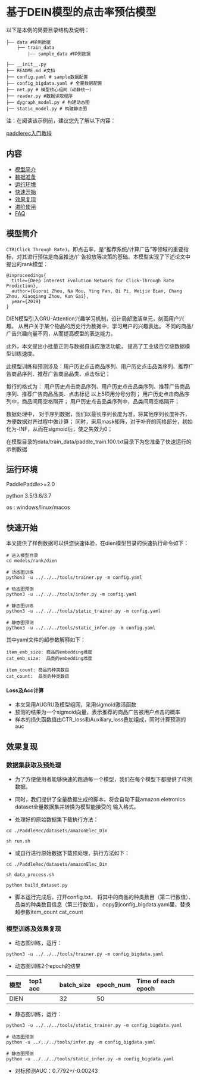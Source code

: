 # 基于DEIN模型的点击率预估模型
以下是本例的简要目录结构及说明： 

```
├── data #样例数据
    ├── train_data
        |—— sample_data #样例数据

├── __init__.py
├── README.md #文档
├── config.yaml # sample数据配置
├── config_bigdata.yaml # 全量数据配置
├── net.py # 模型核心组网（动静统一）
├── reader.py #数据读取程序
├── dygraph_model.py # 构建动态图
|── static_model.py # 构建静态图
```

注：在阅读该示例前，建议您先了解以下内容：

[paddlerec入门教程](https://github.com/PaddlePaddle/PaddleRec/blob/master/README.md)

## 内容

- [模型简介](#模型简介)
- [数据准备](#数据准备)
- [运行环境](#运行环境)
- [快速开始](#快速开始)
- [效果复现](#效果复现)
- [进阶使用](#进阶使用)
- [FAQ](#FAQ)

## 模型简介
`CTR(Click Through Rate)`，即点击率，是“推荐系统/计算广告”等领域的重要指标，对其进行预估是商品推送/广告投放等决策的基础。本模型实现了下述论文中提出的rank模型：

```text
@inproceedings{
  title={Deep Interest Evolution Network for Click-Through Rate Prediction},
  author={Guorui Zhou, Na Mou, Ying Fan, Qi Pi, Weijie Bian, Chang Zhou, Xiaoqiang Zhou, Kun Gai},
  year={2019}
}
```

DIEN模型引入GRU-Attention兴趣学习机制，设计局部激活单元，刻画用户兴趣。
从用户关于某个物品的历史行为数据中，学习用户的兴趣表达。
不同的商品/广告兴趣向量不同，从而提高模型的表达能力。

此外，本文提出小批量正则与数据自适应激活功能，
提高了工业级百亿级数据模型训练速度。


此模型训练和预测涉及：用户历史点击商品序列、用户历史点击品类序列、推荐广告商品序列、推荐广告商品品类、点击标记；

每行的格式为：
用户历史点击商品序列、用户历史点击品类序列、推荐广告商品序列、推荐广告商品品类、点击标记
以上5项用分号分割；
用户历史点击商品序列中，商品间用空格隔开；
用户历史点击品类序列中，品类间用空格隔开；

数据处理中，
对于序列数据，我们以最长序列长度为准，将其他序列长度补齐，方便数据对齐过程中做计算；
同时，采用mask矩阵，对于补齐的网格部分，初始化为-INF，从而在sigmoid后，使之失效为0；

在模型目录的data/train_data/paddle_train.100.txt目录下为您准备了快速运行的示例数据

## 运行环境
PaddlePaddle>=2.0

python 3.5/3.6/3.7

os : windows/linux/macos 

## 快速开始
本文提供了样例数据可以供您快速体验，在dien模型目录的快速执行命令如下： 
```
# 进入模型目录
cd models/rank/dien 

# 动态图训练
python3 -u ../../../tools/trainer.py -m config.yaml 

# 动态图预测
python3 -u ../../../tools/infer.py -m config.yaml 

# 静态图训练
python3 -u ../../../tools/static_trainer.py -m config.yaml 

# 静态图预测
python3 -u ../../../tools/static_infer.py -m config.yaml 
```


其中yaml文件的超参数解释如下：
```
item_emb_size: 商品的embedding维度
cat_emb_size:  品类的embedding维度

item_count: 商品的种类数目
cat_count:  品类的种类数目
```

#### Loss及Acc计算
- 本文采用AUGRU及模型组网，采用sigmoid激活函数
- 预测的结果为一个sigmoid向量，表示推荐的商品广告被用户点击的概率
- 样本的损失函数值由CTR_loss和Auxiliary_loss叠加组成，同时计算预测的auc

## 效果复现

### 数据集获取及预处理

- 为了方便使用者能够快速的跑通每一个模型，我们在每个模型下都提供了样例数据。

- 同时，我们提供了全量数据生成的脚本，将会自动下载amazon eletronics dataset全量数据集并转换为模型能接受的
输入格式。

- 处理好的原始数据集下载执行方法：

```
cd ./PaddleRec/datasets/amazonElec_Din

sh run.sh
```

- 或自行进行原始数据下载预处理，执行方法如下：
```
cd ./PaddleRec/datasets/amazonElec_Din

sh data_process.sh

python build_dataset.py

```

- 脚本运行完成后，打开config.txt，
将其中的商品的种类数目（第二行数值）、品类的种类数目信息（第三行数值），
copy到config_bigdata.yaml里，替换超参数item_count cat_count  

### 模型训练及效果复现
- 动态图训练，运行：
```
python3 -u ../../../tools/trainer.py -m config_bigdata.yaml

```

- 动态图训练2个epoch的结果

| 模型 | top1 acc | batch_size | epoch_num| Time of each epoch| 
| :------| :------ | :------ | :------| :------ | 
| DIEN |      | 32 | 50 |   | 

- 静态图训练，运行：
```
python3 -u ../../../tools/static_trainer.py -m config_bigdata.yaml
```

```
# 动态图预测
python -u ../../../tools/infer.py -m config_bigdata.yaml

# 静态图预测
python -u ../../../tools/static_infer.py -m config_bigdata.yaml
```
- 对标预测AUC：0.7792+/-0.00243
